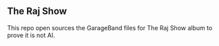 ## The Raj Show
This repo open sources the GarageBand files for The Raj Show album to prove it is not AI.
